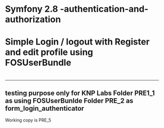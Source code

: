 # Symfony 2.8 -authentication-and-authorization  
# Simple Login / logout with Register and edit profile using  FOSUserBundle
# 
-----------------------------------------
testing purpose only for KNP Labs
Folder PRE1_1 as using FOSUserBunlde 
Folder PRE_2 as form_login_authenticator
-------------------------------------------

Working copy is PRE_5

